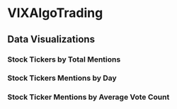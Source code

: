 # VIXAlgoTrading

## Data Visualizations

### Stock Tickers by Total Mentions

### Stock Tickers Mentions by Day

### Stock Ticker Mentions by Average Vote Count
